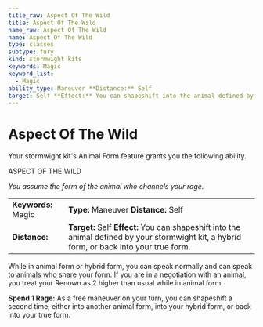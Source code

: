 ```yaml
---
title_raw: Aspect Of The Wild
title: Aspect Of The Wild
name_raw: Aspect Of The Wild
name: Aspect Of The Wild
type: classes
subtype: fury
kind: stormwight kits
keywords: Magic
keyword_list:
  - Magic
ability_type: Maneuver **Distance:** Self
target: Self **Effect:** You can shapeshift into the animal defined by your stormwight kit, a hybrid form, or back into your true form.
---
```


# Aspect Of The Wild

Your stormwight kit's Animal Form feature grants you the following ability.

ASPECT OF THE WILD

*You assume the form of the animal who channels your rage.*

|                     |                                                                                                                                             |
| :------------------ | :------------------------------------------------------------------------------------------------------------------------------------------ |
| **Keywords:** Magic | **Type:** Maneuver **Distance:** Self                                                                                                       |
| **Distance:**       | **Target:** Self **Effect:** You can shapeshift into the animal defined by your stormwight kit, a hybrid form, or back into your true form. |

While in animal form or hybrid form, you can speak normally and can speak to animals who share your form. If you are in a negotiation with an animal, you treat your Renown as 2 higher than usual while in animal form.

**Spend 1 Rage:** As a free maneuver on your turn, you can shapeshift a second time, either into another animal form, into your hybrid form, or back into your true form.
